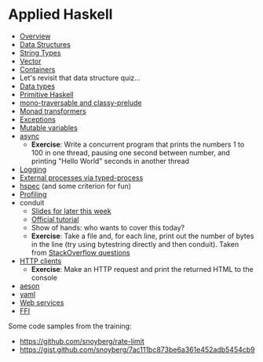 # Applied Haskell

* [Overview](overview.md)
* [Data Structures](data-structures.md)
* [String Types](string-types.md)
* [Vector](vector.md)
* [Containers](containers.md)
* Let's revisit that data structure quiz...
* [Data types](data-types.md)
* [Primitive Haskell](primitive.md)
* [mono-traversable and classy-prelude](mono-classy.md)
* [Monad transformers](monad-transformers.md)
* [Exceptions](exceptions.md)
* [Mutable variables](mutable-variables.md)
* [async](https://haskell-lang.org/library/async)
    * __Exercise__: Write a concurrent program that prints the numbers
      1 to 100 in one thread, pausing one second between number, and
      printing "Hello World" seconds in another thread
* [Logging](logging.md)
* [External processes via typed-process](https://haskell-lang.org/library/typed-process)
* [hspec](hspec.md) (and some criterion for fun)
* [Profiling](profiling.md)
* conduit
    * [Slides for later this week](https://www.snoyman.com/reveal/conduit-yesod)
    * [Official tutorial](https://haskell-lang.org/library/conduit)
    * Show of hands: who wants to cover this today?
    * __Exercise__: Take a file and, for each line, print out the
      number of bytes in the line (try using bytestring directly and
      then conduit). Taken from
      [StackOverflow questions](http://stackoverflow.com/questions/42675764/read-large-lines-in-huge-file-without-buffering/42676477#42676477)
* [HTTP clients](https://haskell-lang.org/library/http-client)
    * __Exercise__: Make an HTTP request and print the returned HTML to the console
* [aeson](https://haskell-lang.org/library/aeson)
* [yaml](yaml.md)
* [Web services](web-services.md)
* [FFI](ffi.md)

Some code samples from the training:

* https://github.com/snoyberg/rate-limit
* https://gist.github.com/snoyberg/7ac111bc873be6a361e452adb5454cb9
